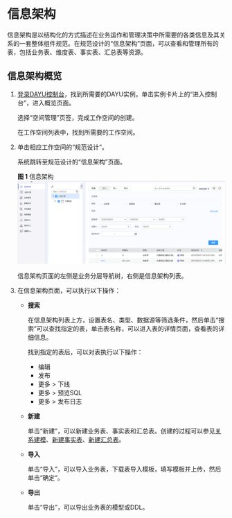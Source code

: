 # 信息架构<a name="dayu_01_0602"></a>

信息架构是以结构化的方式描述在业务运作和管理决策中所需要的各类信息及其关系的一套整体组件规范。在规范设计的“信息架构”页面，可以查看和管理所有的表，包括业务表、维度表、事实表、汇总表等资源。

## 信息架构概览<a name="zh-cn_topic_0189642182_section1475251811611"></a>

1.  [登录DAYU控制台](https://console.huaweicloud.com/dayu/)，找到所需要的DAYU实例，单击实例卡片上的“进入控制台”，进入概览页面。

    选择“空间管理”页签，完成工作空间的创建。

    在工作空间列表中，找到所需要的工作空间。


1.  单击相应工作空间的“规范设计“。

    系统跳转至规范设计的“信息架构”页面。

    **图 1**  信息架构<a name="zh-cn_topic_0189642182_fig1520143712192"></a>  
    ![](figures/信息架构.png "信息架构")

    信息架构页面的左侧是业务分层导航树，右侧是信息架构列表。

2.  在信息架构页面，可以执行以下操作：
    -   **搜索**

        在信息架构列表上方，设置表名、类型、数据源等筛选条件，然后单击“搜索”可以查找指定的表，单击表名称，可以进入表的详情页面，查看表的详细信息。

        找到指定的表后，可以对表执行以下操作：

        -   编辑
        -   发布
        -   更多 \> 下线
        -   更多 \> 预览SQL
        -   更多 \> 发布日志

    -   **新建**

        单击“新建”，可以新建业务表、事实表和汇总表。创建的过程可以参见[关系建模](关系建模.md)、[新建事实表](新建事实表.md)、[新建汇总表](新建汇总表.md)。

    -   **导入**

        单击“导入”，可以导入业务表，下载表导入模板，填写模板并上传，然后单击“确定“。

    -   **导出**

        单击“导出”，可以导出业务表的模型或DDL。



